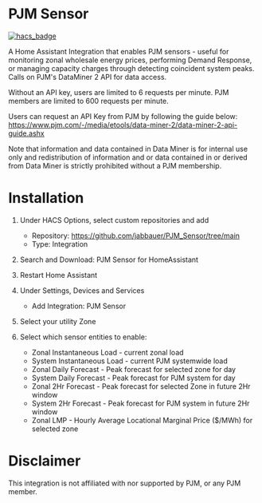 # PJM Sensor

[![hacs_badge](https://img.shields.io/badge/HACS-Default-orange.svg?style=for-the-badge)](https://github.com/custom-components/hacs)

A Home Assistant Integration that enables PJM sensors - useful for monitoring zonal wholesale energy prices, performing Demand Response, or managing capacity charges through detecting coincident system peaks. Calls on PJM's DataMiner 2 API for data access.

Without an API key, users are limited to 6 requests per minute. PJM members are limited to 600 requests per minute.

Users can request an API Key from PJM by following the guide below:
https://www.pjm.com/-/media/etools/data-miner-2/data-miner-2-api-guide.ashx

Note that information and data contained in Data Miner is for internal use only and redistribution of information and or data contained in or derived from Data Miner is strictly prohibited without a PJM membership.

# Installation
1. Under HACS Options, select custom repositories and add
   - Repository: https://github.com/jabbauer/PJM_Sensor/tree/main
   - Type: Integration

3. Search and Download: PJM Sensor for HomeAssistant
4. Restart Home Assistant
5. Under Settings, Devices and Services
   - Add Integration: PJM Sensor
6. Select your utility Zone
7. Select which sensor entities to enable:
   - Zonal Instantaneous Load - current zonal load
   - System Instantaneous Load - current PJM systemwide load
   - Zonal Daily Forecast - Peak forecast for selected zone for day
   - System Daily Forecast - Peak forecast for PJM system for day
   - Zonal 2Hr Forecast - Peak forecast for selected Zone in future 2Hr window
   - System 2Hr Forecast - Peak forecast for PJM system in future 2Hr window
   - Zonal LMP - Hourly Average Locational Marginal Price ($/MWh) for selected zone

# Disclaimer
This integration is not affiliated with nor supported by PJM, or any PJM member.
